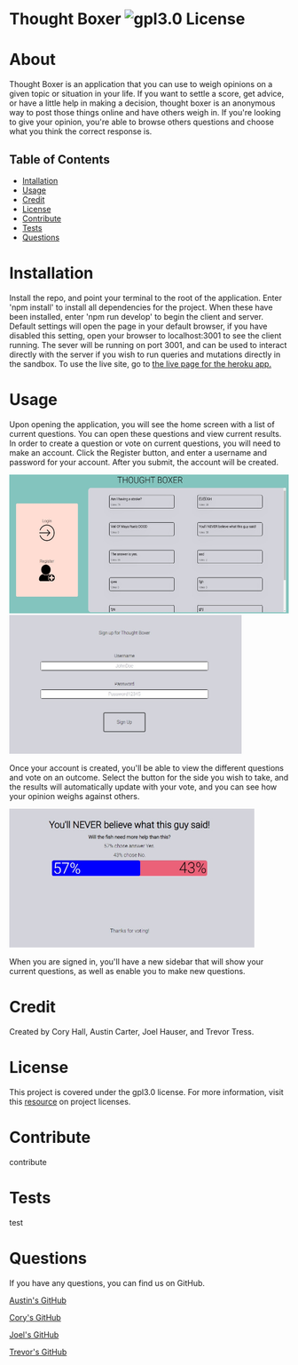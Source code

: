 # Thought Boxer ![gpl3.0 License](https://img.shields.io/badge/license-gpl3.0-blue)

# About

Thought Boxer is an application that you can use to weigh opinions on a given topic or situation in your life. If you want to settle a score, get advice, or have a little help in making a decision, thought boxer is an anonymous way to post those things online and have others weigh in. If you're looking to give your opinion, you're able to browse others questions and choose what you think the correct response is.

## Table of Contents

- [Intallation](#installation)
- [Usage](#usage)
- [Credit](#credit)
- [License](#license)
- [Contribute](#contribute)
- [Tests](#test)
- [Questions](#test)

# Installation

Install the repo, and point your terminal to the root of the application. Enter 'npm install' to install all dependencies for the project. When these have been installed, enter 'npm run develop' to begin the client and server. Default settings will open the page in your default browser, if you have disabled this setting, open your browser to localhost:3001 to see the client running. The sever will be running on port 3001, and can be used to interact directly with the server if you wish to run queries and mutations directly in the sandbox.
To use the live site, go to [the live page for the heroku app.](https://thoughtboxer.herokuapp.com/)

# Usage

Upon opening the application, you will see the home screen with a list of current questions. You can open these questions and view current results. In order to create a question or vote on current questions, you will need to make an account. Click the Register button, and enter a username and password for your account. After you submit, the account will be created.

<img src="./client/src/assets/images/readmehome.jpg" alt="Homescreen picture" height="250"/>

<img src="./client/src/assets/images/readmeregister.jpg" alt="Registration picture" height="250"/>

Once your account is created, you'll be able to view the different questions and vote on an outcome. Select the button for the side you wish to take, and the results will automatically update with your vote, and you can see how your opinion weighs against others.

<img src="./client/src/assets/images/readmeresults.jpg" alt="Results picture" height="250"/>

When you are signed in, you'll have a new sidebar that will show your current questions, as well as enable you to make new questions.

# Credit

Created by Cory Hall, Austin Carter, Joel Hauser, and Trevor Tress.

# License

This project is covered under the gpl3.0 license. For more information, visit this [resource](https://choosealicense.com/licenses/) on project licenses.

# Contribute

contribute

# Tests

test

# Questions

If you have any questions, you can find us on GitHub.

[Austin's GitHub](https://github.com/auscarter17)

[Cory's GitHub](https://github.com/cory-hall)

[Joel's GitHub](https://github.com/joelhauser)

[Trevor's GitHub](https://github.com/trevortress)
